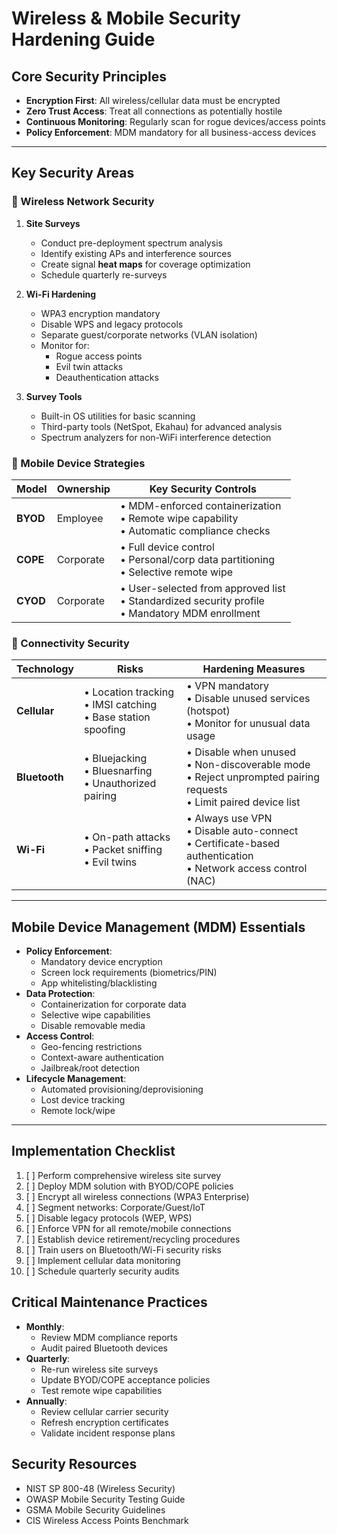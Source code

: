 # Wireless & Mobile Security Hardening Guide

## Core Security Principles
- **Encryption First**: All wireless/cellular data must be encrypted
- **Zero Trust Access**: Treat all connections as potentially hostile
- **Continuous Monitoring**: Regularly scan for rogue devices/access points
- **Policy Enforcement**: MDM mandatory for all business-access devices

---

## Key Security Areas

### 📶 Wireless Network Security
1. **Site Surveys**
   - Conduct pre-deployment spectrum analysis
   - Identify existing APs and interference sources
   - Create signal **heat maps** for coverage optimization
   - Schedule quarterly re-surveys

2. **Wi-Fi Hardening**
   - WPA3 encryption mandatory
   - Disable WPS and legacy protocols
   - Separate guest/corporate networks (VLAN isolation)
   - Monitor for:
     - Rogue access points
     - Evil twin attacks
     - Deauthentication attacks

3. **Survey Tools**
   - Built-in OS utilities for basic scanning
   - Third-party tools (NetSpot, Ekahau) for advanced analysis
   - Spectrum analyzers for non-WiFi interference detection

### 📱 Mobile Device Strategies
| Model       | Ownership     | Key Security Controls                  |
|-------------|---------------|----------------------------------------|
| **BYOD**    | Employee      | • MDM-enforced containerization<br>• Remote wipe capability<br>• Automatic compliance checks |
| **COPE**    | Corporate     | • Full device control<br>• Personal/corp data partitioning<br>• Selective remote wipe |
| **CYOD**    | Corporate     | • User-selected from approved list<br>• Standardized security profile<br>• Mandatory MDM enrollment |

### 📡 Connectivity Security
| Technology | Risks                  | Hardening Measures                     |
|------------|------------------------|----------------------------------------|
| **Cellular** | • Location tracking<br>• IMSI catching<br>• Base station spoofing | • VPN mandatory<br>• Disable unused services (hotspot)<br>• Monitor for unusual data usage |
| **Bluetooth** | • Bluejacking<br>• Bluesnarfing<br>• Unauthorized pairing | • Disable when unused<br>• Non-discoverable mode<br>• Reject unprompted pairing requests<br>• Limit paired device list |
| **Wi-Fi**    | • On-path attacks<br>• Packet sniffing<br>• Evil twins | • Always use VPN<br>• Disable auto-connect<br>• Certificate-based authentication<br>• Network access control (NAC) |

---

## Mobile Device Management (MDM) Essentials
- **Policy Enforcement**:
  - Mandatory device encryption
  - Screen lock requirements (biometrics/PIN)
  - App whitelisting/blacklisting
- **Data Protection**:
  - Containerization for corporate data
  - Selective wipe capabilities
  - Disable removable media
- **Access Control**:
  - Geo-fencing restrictions
  - Context-aware authentication
  - Jailbreak/root detection
- **Lifecycle Management**:
  - Automated provisioning/deprovisioning
  - Lost device tracking
  - Remote lock/wipe

---

## Implementation Checklist
1. [ ] Perform comprehensive wireless site survey
2. [ ] Deploy MDM solution with BYOD/COPE policies
3. [ ] Encrypt all wireless connections (WPA3 Enterprise)
4. [ ] Segment networks: Corporate/Guest/IoT
5. [ ] Disable legacy protocols (WEP, WPS)
6. [ ] Enforce VPN for all remote/mobile connections
7. [ ] Establish device retirement/recycling procedures
8. [ ] Train users on Bluetooth/Wi-Fi security risks
9. [ ] Implement cellular data monitoring
10. [ ] Schedule quarterly security audits

## Critical Maintenance Practices
- **Monthly**: 
  - Review MDM compliance reports
  - Audit paired Bluetooth devices
- **Quarterly**:
  - Re-run wireless site surveys
  - Update BYOD/COPE acceptance policies
  - Test remote wipe capabilities
- **Annually**:
  - Review cellular carrier security
  - Refresh encryption certificates
  - Validate incident response plans

## Security Resources
- NIST SP 800-48 (Wireless Security)
- OWASP Mobile Security Testing Guide
- GSMA Mobile Security Guidelines
- CIS Wireless Access Points Benchmark
